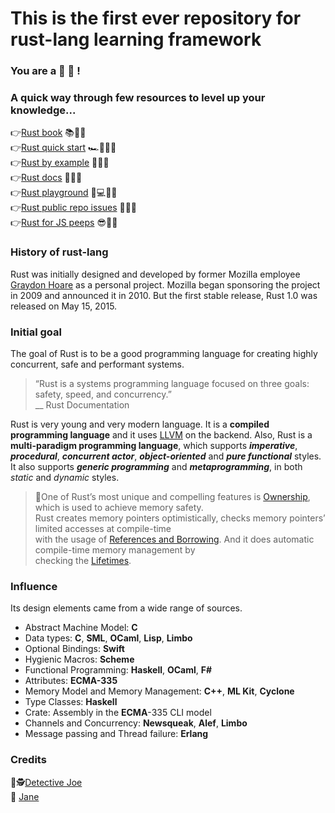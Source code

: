 # This is the first ever repository for rust-lang learning framework

### You are a 🦀 🌟 !

### A quick way through few resources to level up your knowledge...

👉[Rust book](https://doc.rust-lang.org/stable/book/) 📚🧐✅  
👉[Rust quick start](https://learning-rust.github.io/) 🏎️💨🧐✅  
👉[Rust by example](https://doc.rust-lang.org/stable/rust-by-example/) 🙇🧐✅  
👉[Rust docs](https://doc.rust-lang.org/std/all.html) 📜🧐✅  
👉[Rust playground](https://play.rust-lang.org/) 🧑💻🧐✅  
👉[Rust public repo issues](https://github.com/search?l=&o=asc&q=rust+label%3AE-mentor&s=comments&type=Issues) 🐛🧐✅  
👉[Rust for JS peeps](https://github.com/Turing00/rust-for-js-people) 😎🧐✅

### History of rust-lang

Rust was initially designed and developed by former Mozilla employee [Graydon Hoare](https://github.com/graydon) as a personal project. Mozilla began sponsoring the project in 2009 and announced it in 2010. But the first stable release, Rust 1.0 was released on May 15, 2015.

### Initial goal

The goal of Rust is to be a good programming language for creating highly concurrent, safe and performant systems.

> “Rust is a systems programming language focused on three goals: safety, speed,
> and concurrency.”  
> __ Rust Documentation

Rust is very young and very modern language. It is a **compiled programming language** and
it uses [LLVM](https://en.wikipedia.org/wiki/LLVM) on the backend. Also, Rust is a **multi-paradigm programming language**, which supports ***imperative***,
***procedural***, ***concurrent actor***, ***object-oriented*** and ***pure functional*** styles.
It also supports ***generic programming*** and ***metaprogramming***, in both *static* and *dynamic* styles.

> 🔎One of Rust’s most unique and compelling features is [Ownership](https://learning-rust.github.io/docs/c1.ownership.html), which is used to achieve memory safety.  
> Rust creates memory pointers optimistically, checks memory pointers’ limited accesses at compile-time  
> with the usage of [References and Borrowing](https://learning-rust.github.io/docs/c2.borrowing.html). And it does automatic compile-time memory management by  
> checking the [Lifetimes](https://learning-rust.github.io/docs/c3.lifetimes.html).

### Influence

Its design elements came from a wide range of sources.

* Abstract Machine Model: **C**
* Data types: **C**, **SML**, **OCaml**, **Lisp**, **Limbo**
* Optional Bindings: **Swift**
* Hygienic Macros: **Scheme**
* Functional Programming: **Haskell**, **OCaml**, **F#**
* Attributes: **ECMA-335**
* Memory Model and Memory Management: **C++**, **ML Kit**, **Cyclone**
* Type Classes: **Haskell**
* Crate: Assembly in the **ECMA**-335 CLI model
* Channels and Concurrency: **Newsqueak**, **Alef**, **Limbo**
* Message passing and Thread failure: **Erlang**

### **Credits**
🙌🕵️[Detective Joe](https://twitter.com/jsjoeio)  
🙌 [Jane](https://twitter.com/yaahc_)
